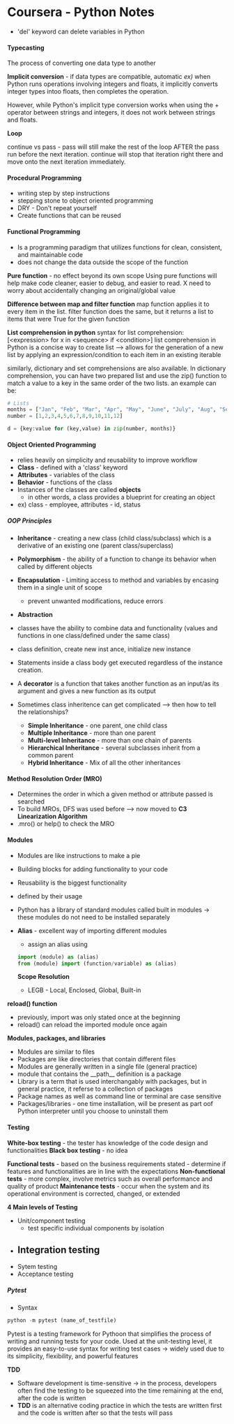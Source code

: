 # Coursera - Python Notes

- 'del' keyword can delete variables in Python

#### Typecasting 
The process of converting one data type to another

**Implicit conversion** - if data types are compatible, automatic
*ex)* when Python runs operations involving integers and floats, it implicitly converts integer types intoo floats, then completes the operation.

However, while Python's implicit type conversion works when using the + operator between strings and integers, it does not work between strings and floats.

**Loop**

continue vs pass - pass will still make the rest of the loop AFTER the pass run before the next iteration. continue will stop that iteration right there and move onto the next iteration immediately.

#### Procedural Programming
- writing step by step instructions 
- stepping stone to object oriented programming
- DRY - Don't repeat yourself
- Create functions that can be reused

#### Functional Programming
- Is a programming paradigm that utilizes functions for clean, consistent, and maintainable code
- does not change the data outside the scope of the function

**Pure function** - no effect beyond its own scope
Using pure functions will help make code cleaner, easier to debug, and easier to read.
X need to worry about accidentally changing an original/global value 

**Difference between map and filter function**
map function applies it to every item in the list.
filter function does the same, but it returns a list to items that were True for the given function

**List comprehension in python**
syntax for list comprehension: [<expression\> for x in <sequence\> if <condition\>]
list comprehension in Python is a concise way to create list
--> allows for the generation of a new list by applying an expression/condition to each item in an existing iterable

similarly, dictionary and set comprehensions are also available.
In dictionary comprehension, you can have two prepared list and use the zip() function to match a value to a key in the same order of the two lists. an example can be:
```python
# Lists
months = ["Jan", "Feb", "Mar", "Apr", "May", "June", "July", "Aug", "Sept", "Oct", "Nov", "Dec"]
number = [1,2,3,4,5,6,7,8,9,10,11,12]

d = {key:value for (key,value) in zip(number, months)}
```

#### Object Oriented Programming
- relies heavily on simplicity and reusability to improve workflow
- **Class** - defined with a 'class' keyword
- **Attributes** - variables of the class
- **Behavior** - functions of the class
- Instances of the classes are called **objects**
  - in other words, a class provides a blueprint for creating an object
- ex) class - employee, attributes - id, status 

##### OOP Principles
- **Inheritance** - creating a new class (child class/subclass) which is a derivative of an existing one (parent class/superclass)
- **Polymorphism** - the ability of a function to change its behavior when called by different objects 
- **Encapsulation** - Limiting access to method and variables by encasing them in a single unit of scope
  - prevent unwanted modifications, reduce errors
- **Abstraction**


- classes have the ability to combine data and functionality (values and functions in one class/defined under the same class)
- class definition, create new inst ance, initialize new instance
- Statements inside a class body get executed regardless of the instance creation. 
- A **decorator** is a function that takes another function as an input/as its argument and gives a new function as its output
- Sometimes class inheritence can get complicated --> then how to tell the relationships?
  - **Simple Inheritance** - one parent, one child class
  - **Multiple Inheritance** - more than one parent
  - **Multi-level Inheritance** - more than one chain of parents
  - **Hierarchical Inheritance** - several subclasses inherit from a common parent
  - **Hybrid Inheritance** - Mix of all the other inheritances

#### Method Resolution Order (MRO)
- Determines the order in which a given method or attribute passed is searched 
- To build MROs, DFS was used before --> now moved to **C3 Linearization Algorithm**
- .mro() or help() to check the MRO

#### Modules
- Modules are like instructions to make a pie
- Building blocks for adding functionality to your code
- Reusability is the biggest functionality
- defined by their usage
- Python has a library of standard modules called built in modules -> these modules do not need to be installed separately
- **Alias** - excellent way of importing different modules
  - assign an alias using 
  ```python
  import (module) as (alias) 
  from (module) import (function/variable) as (alias)
  ```


  **Scope Resolution**
  - LEGB - Local, Enclosed, Global, Built-in 


**reload() function**
- previously, import was only stated once at the beginning
- reload() can reload the imported module once again

**Modules, packages, and libraries**
- Modules are similar to files
- Packages are like directories that contain different files
- Modules are generally written in a single file (general practice)
- module that contains the \_\_path\_\_ definition is a package
- Library is a term that is used interchangably with packages, but in general practice, it referse to a collection of packages
- Package names as well as command line or terminal are case sensitive
- Packages/libraries - one time installation, will be present as part oof Python interpreter until you choose to uninstall them

#### Testing
**White-box testing** - the tester has knowledge of the code design and functionalities
**Black box testing** - no idea 

**Functional tests** - based on the business requirements stated - determine if features and functionalities are in line with the expectations
**Non-functional tests** - more complex, involve metrics such as overall performance and quality of product
**Maintenance tests** - occur when the system and its operational environment is corrected, changed, or extended 

**4 Main levels of Testing**
- Unit/component testing
  - test specific individual components by isolation
- Integration testing
  - 
- Sytem testing
- Acceptance testing

##### Pytest

- Syntax
```python
python -m pytest (name_of_testfile) 
```
Pytest is a testing framework for Pythoon that simplifies the process of writing and running tests for your code. 
Used at the unit-testing level, it provides an easy-to-use syntax for writing test cases -> widely used due to its simplicity, flexibility, and powerful features

**TDD**
- Software development is time-sensitive -> in the process, developers often find the testing to be squeezed into the time remaining at the end, after the code is written
- **TDD** is an alternative coding practice in which the tests are written first and the code is written after so that the tests will pass